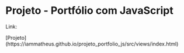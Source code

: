 # Projeto - Portfólio com JavaScript

<p>Link: <p/>[Projeto](https://iammatheus.github.io/projeto_portfolio_js/src/views/index.html)
